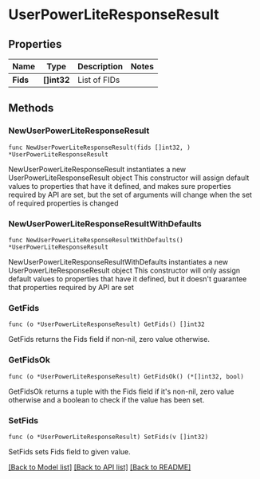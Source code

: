 # UserPowerLiteResponseResult

## Properties

Name | Type | Description | Notes
------------ | ------------- | ------------- | -------------
**Fids** | **[]int32** | List of FIDs | 

## Methods

### NewUserPowerLiteResponseResult

`func NewUserPowerLiteResponseResult(fids []int32, ) *UserPowerLiteResponseResult`

NewUserPowerLiteResponseResult instantiates a new UserPowerLiteResponseResult object
This constructor will assign default values to properties that have it defined,
and makes sure properties required by API are set, but the set of arguments
will change when the set of required properties is changed

### NewUserPowerLiteResponseResultWithDefaults

`func NewUserPowerLiteResponseResultWithDefaults() *UserPowerLiteResponseResult`

NewUserPowerLiteResponseResultWithDefaults instantiates a new UserPowerLiteResponseResult object
This constructor will only assign default values to properties that have it defined,
but it doesn't guarantee that properties required by API are set

### GetFids

`func (o *UserPowerLiteResponseResult) GetFids() []int32`

GetFids returns the Fids field if non-nil, zero value otherwise.

### GetFidsOk

`func (o *UserPowerLiteResponseResult) GetFidsOk() (*[]int32, bool)`

GetFidsOk returns a tuple with the Fids field if it's non-nil, zero value otherwise
and a boolean to check if the value has been set.

### SetFids

`func (o *UserPowerLiteResponseResult) SetFids(v []int32)`

SetFids sets Fids field to given value.



[[Back to Model list]](../README.md#documentation-for-models) [[Back to API list]](../README.md#documentation-for-api-endpoints) [[Back to README]](../README.md)


